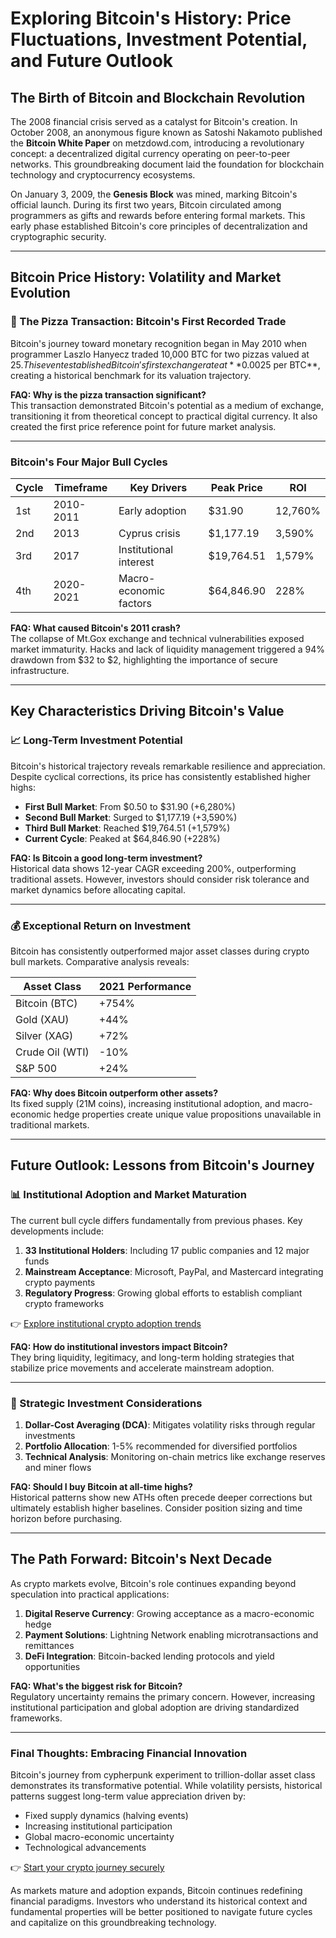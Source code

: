 # Exploring Bitcoin's History: Price Fluctuations, Investment Potential, and Future Outlook

## The Birth of Bitcoin and Blockchain Revolution

The 2008 financial crisis served as a catalyst for Bitcoin's creation. In October 2008, an anonymous figure known as Satoshi Nakamoto published the **Bitcoin White Paper** on metzdowd.com, introducing a revolutionary concept: a decentralized digital currency operating on peer-to-peer networks. This groundbreaking document laid the foundation for blockchain technology and cryptocurrency ecosystems.

On January 3, 2009, the **Genesis Block** was mined, marking Bitcoin's official launch. During its first two years, Bitcoin circulated among programmers as gifts and rewards before entering formal markets. This early phase established Bitcoin's core principles of decentralization and cryptographic security.

---

## Bitcoin Price History: Volatility and Market Evolution

### 🍕 The Pizza Transaction: Bitcoin's First Recorded Trade

Bitcoin's journey toward monetary recognition began in May 2010 when programmer Laszlo Hanyecz traded 10,000 BTC for two pizzas valued at $25. This event established Bitcoin's first exchange rate at **$0.0025 per BTC**, creating a historical benchmark for its valuation trajectory.

**FAQ: Why is the pizza transaction significant?**  
This transaction demonstrated Bitcoin's potential as a medium of exchange, transitioning it from theoretical concept to practical digital currency. It also created the first price reference point for future market analysis.

---

### Bitcoin's Four Major Bull Cycles

| Cycle | Timeframe | Key Drivers | Peak Price | ROI |
|-------|-----------|-------------|------------|-----|
| 1st | 2010-2011 | Early adoption | $31.90 | 12,760% |
| 2nd | 2013 | Cyprus crisis | $1,177.19 | 3,590% |
| 3rd | 2017 | Institutional interest | $19,764.51 | 1,579% |
| 4th | 2020-2021 | Macro-economic factors | $64,846.90 | 228% |

**FAQ: What caused Bitcoin's 2011 crash?**  
The collapse of Mt.Gox exchange and technical vulnerabilities exposed market immaturity. Hacks and lack of liquidity management triggered a 94% drawdown from $32 to $2, highlighting the importance of secure infrastructure.

---

## Key Characteristics Driving Bitcoin's Value

### 📈 Long-Term Investment Potential

Bitcoin's historical trajectory reveals remarkable resilience and appreciation. Despite cyclical corrections, its price has consistently established higher highs:

- **First Bull Market**: From $0.50 to $31.90 (+6,280%)
- **Second Bull Market**: Surged to $1,177.19 (+3,590%)
- **Third Bull Market**: Reached $19,764.51 (+1,579%)
- **Current Cycle**: Peaked at $64,846.90 (+228%)

**FAQ: Is Bitcoin a good long-term investment?**  
Historical data shows 12-year CAGR exceeding 200%, outperforming traditional assets. However, investors should consider risk tolerance and market dynamics before allocating capital.

---

### 💰 Exceptional Return on Investment

Bitcoin has consistently outperformed major asset classes during crypto bull markets. Comparative analysis reveals:

| Asset Class | 2021 Performance | 
|-------------|------------------|
| Bitcoin (BTC) | +754% |
| Gold (XAU) | +44% |
| Silver (XAG) | +72% |
| Crude Oil (WTI) | -10% |
| S&P 500 | +24% |

**FAQ: Why does Bitcoin outperform other assets?**  
Its fixed supply (21M coins), increasing institutional adoption, and macro-economic hedge properties create unique value propositions unavailable in traditional markets.

---

## Future Outlook: Lessons from Bitcoin's Journey

### 📊 Institutional Adoption and Market Maturation

The current bull cycle differs fundamentally from previous phases. Key developments include:

1. **33 Institutional Holders**: Including 17 public companies and 12 major funds
2. **Mainstream Acceptance**: Microsoft, PayPal, and Mastercard integrating crypto payments
3. **Regulatory Progress**: Growing global efforts to establish compliant crypto frameworks

👉 [Explore institutional crypto adoption trends](https://bit.ly/okx-bonus)

**FAQ: How do institutional investors impact Bitcoin?**  
They bring liquidity, legitimacy, and long-term holding strategies that stabilize price movements and accelerate mainstream adoption.

---

### 🧭 Strategic Investment Considerations

1. **Dollar-Cost Averaging (DCA)**: Mitigates volatility risks through regular investments
2. **Portfolio Allocation**: 1-5% recommended for diversified portfolios
3. **Technical Analysis**: Monitoring on-chain metrics like exchange reserves and miner flows

**FAQ: Should I buy Bitcoin at all-time highs?**  
Historical patterns show new ATHs often precede deeper corrections but ultimately establish higher baselines. Consider position sizing and time horizon before purchasing.

---

## The Path Forward: Bitcoin's Next Decade

As crypto markets evolve, Bitcoin's role continues expanding beyond speculation into practical applications:

1. **Digital Reserve Currency**: Growing acceptance as a macro-economic hedge
2. **Payment Solutions**: Lightning Network enabling microtransactions and remittances
3. **DeFi Integration**: Bitcoin-backed lending protocols and yield opportunities

**FAQ: What's the biggest risk for Bitcoin?**  
Regulatory uncertainty remains the primary concern. However, increasing institutional participation and global adoption are driving standardized frameworks.

---

### Final Thoughts: Embracing Financial Innovation

Bitcoin's journey from cypherpunk experiment to trillion-dollar asset class demonstrates its transformative potential. While volatility persists, historical patterns suggest long-term value appreciation driven by:

- Fixed supply dynamics (halving events)
- Increasing institutional participation
- Global macro-economic uncertainty
- Technological advancements

👉 [Start your crypto journey securely](https://bit.ly/okx-bonus)

As markets mature and adoption expands, Bitcoin continues redefining financial paradigms. Investors who understand its historical context and fundamental properties will be better positioned to navigate future cycles and capitalize on this groundbreaking technology.